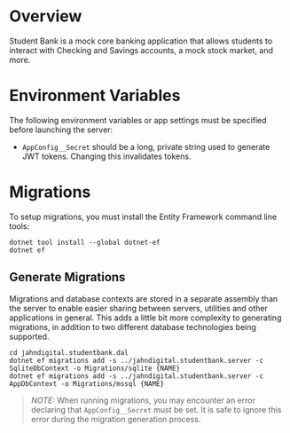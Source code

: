 # Overview

Student Bank is a mock core banking application that allows students to interact with Checking and Savings accounts, a mock stock market, and more.

# Environment Variables

The following environment variables or app settings must be specified before launching the server:

* `AppConfig__Secret` should be a long, private string used to generate JWT tokens.  Changing this invalidates tokens.

# Migrations

To setup migrations, you must install the Entity Framework command line tools:

```shell
dotnet tool install --global dotnet-ef
dotnet ef
```

## Generate Migrations

Migrations and database contexts are stored in a separate assembly than the server to enable easier sharing between servers, utilities
and other applications in general.  This adds a little bit more complexity to generating migrations, in addition to two different
database technologies being supported.

    cd jahndigital.studentbank.dal
    dotnet ef migrations add -s ../jahndigital.studentbank.server -c SqliteDbContext -o Migrations/sqlite {NAME}
    dotnet ef migrations add -s ../jahndigital.studentbank.server -c AppDbContext -o Migrations/mssql {NAME}

> *NOTE:* When running migrations, you may encounter an error declaring that `AppConfig__Secret` must be set.  It is safe to ignore this error during the migration generation process.
